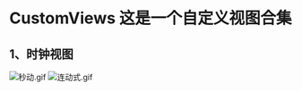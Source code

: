 # CustomViews 这是一个自定义视图合集
## 1、时钟视图
![秒动.gif](https://upload-images.jianshu.io/upload_images/3822004-946486be4bd24765.gif?imageMogr2/auto-orient/strip)
![连动式.gif](https://upload-images.jianshu.io/upload_images/3822004-e11d4f221833adb8.gif?imageMogr2/auto-orient/strip)

